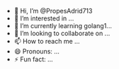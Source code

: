 - 👋 Hi, I’m @PropesAdrid713
- 👀 I’m interested in ...
- 🌱 I’m currently learning golang1...
- 💞️ I’m looking to collaborate on ...
- 📫 How to reach me ...
- 😄 Pronouns: ...
- ⚡ Fun fact: ...

<!---
PropesAdrid713/PropesAdrid713 is a ✨ special ✨ repository because its `README.md` (this file) appears on your GitHub profile.
You can click the Preview link to take a look at your changes.
--->
